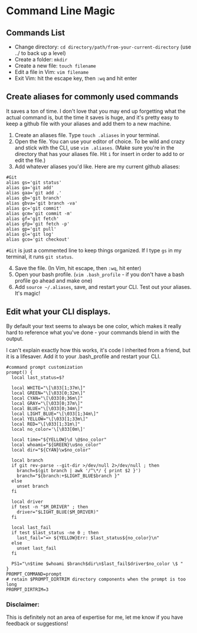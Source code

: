 # Command Line Magic


## Commands List
* Change directory: `cd directory/path/from-your-current-directory` (use ../ to back up a level)
* Create a folder: `mkdir`
* Create a new file: `touch filename`
* Edit a file in Vim: `vim filename`
* Exit Vim: hit the escape key, then `:wq` and hit enter

## Create aliases for commonly used commands
It saves a ton of time. I don't love that you may end up forgetting what the actual command is, but the time it saves is huge, and it's pretty easy to keep a github file with your aliases and add them to a new machine.

1. Create an aliases file. Type `touch .aliases` in your terminal.
2. Open the file. You can use your editor of choice. To be wild and crazy and stick with the CLI, use `vim .aliases`. (Make sure you're in the directory that has your aliases file. Hit `i` for insert in order to add to or edit the file.)
3. Add whatever aliases you'd like. Here are my current github aliases:
  ```
  #Git
  alias gs='git status'
  alias ga='git add'
  alias gaa='git add .'
  alias gb='git branch'
  alias gbva='git branch -va'
  alias gc='git commit'
  alias gcm='git commit -m'
  alias gf='git fetch'
  alias gfp='git fetch -p'
  alias gp='git pull'
  alias gl='git log'
  alias gco='git checkout'
  ```
  `#Git` is just a commented line to keep things organized. If I type `gs` in my terminal, it runs `git status`.
  
  4. Save the file. (In Vim, hit escape, then `:wq`, hit enter)
  5. Open your bash profile. (`vim .bash_profile` - if you don't have a bash profile go ahead and make one)
  6. Add `source ~/.aliases`, save, and restart your CLI. Test out your aliases. It's magic!


## Edit what your CLI displays.
By default your text seems to always be one color, which makes it really hard to reference what you've done - your commands blend in with the output.

I can't explain exactly how this works, it's code I inherited from a friend, but it is a lifesaver. Add it to your .bash_profile and restart your CLI.

```
#command prompt customization
prompt() {
  local last_status=$?

  local WHITE="\[\033[1;37m\]"
  local GREEN="\[\033[0;32m\]"
  local CYAN="\[\033[0;36m\]"
  local GRAY="\[\033[0;37m\]"
  local BLUE="\[\033[0;34m\]"
  local LIGHT_BLUE="\[\033[1;34m\]"
  local YELLOW="\[\033[1;33m\]"
  local RED="\[\033[1;31m\]"
  local no_color='\[\033[0m\]'

  local time="${YELLOW}\d \@$no_color"
  local whoami="${GREEN}\u$no_color"
  local dir="${CYAN}\w$no_color"

  local branch
  if git rev-parse --git-dir >/dev/null 2>/dev/null ; then
    branch=$(git branch | awk '/^\*/ { print $2 }')
    branch="${branch:+$LIGHT_BLUE$branch }"
  else
    unset branch
  fi

  local driver
  if test -n "$M_DRIVER" ; then
    driver="$LIGHT_BLUE($M_DRIVER)"
  fi

  local last_fail
  if test $last_status -ne 0 ; then
    last_fail="=> ${YELLOW}Err: $last_status${no_color}\n"
  else
    unset last_fail
  fi

  PS1="\n$time $whoami $branch$dir\n$last_fail$driver$no_color \$ "
}
PROMPT_COMMAND=prompt
# retain $PROMPT_DIRTRIM directory components when the prompt is too long
PROMPT_DIRTRIM=3
```

### Disclaimer:
This is definitely not an area of expertise for me, let me know if you have feedback or suggestions!
